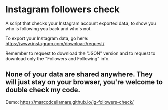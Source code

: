 # Instagram followers check

A script that checks your Instagram account exported data, to show you who is following you back and who's not.

To export your Instagram data, go here: https://www.instagram.com/download/request/

Remember to request to download the "JSON" version and to request to download only the "Followers and Following" info.

## None of your data are shared anywhere. They will just stay on your browser, you're welcome to double check my code.

Demo: https://marcodcellamare.github.io/ig-followers-check/